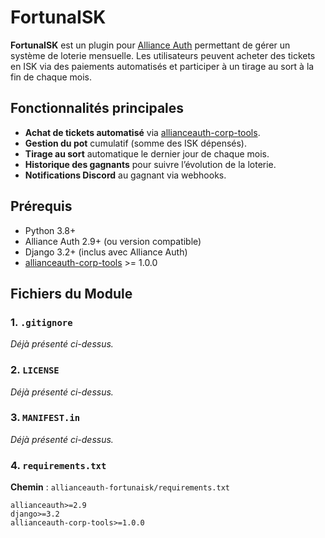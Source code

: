 # FortunaISK

**FortunaISK** est un plugin pour [Alliance Auth](https://gitlab.com/allianceauth/allianceauth) permettant de gérer un système de loterie mensuelle. Les utilisateurs peuvent acheter des tickets en ISK via des paiements automatisés et participer à un tirage au sort à la fin de chaque mois.

## Fonctionnalités principales

- **Achat de tickets automatisé** via [allianceauth-corp-tools](https://github.com/Solar-Helix-Independent-Transport/allianceauth-corp-tools).
- **Gestion du pot** cumulatif (somme des ISK dépensés).
- **Tirage au sort** automatique le dernier jour de chaque mois.
- **Historique des gagnants** pour suivre l’évolution de la loterie.
- **Notifications Discord** au gagnant via webhooks.

## Prérequis

- Python 3.8+
- Alliance Auth 2.9+ (ou version compatible)
- Django 3.2+ (inclus avec Alliance Auth)
- [allianceauth-corp-tools](https://github.com/Solar-Helix-Independent-Transport/allianceauth-corp-tools) >= 1.0.0

## Fichiers du Module

### 1. `.gitignore`

*Déjà présenté ci-dessus.*

### 2. `LICENSE`

*Déjà présenté ci-dessus.*

### 3. `MANIFEST.in`

*Déjà présenté ci-dessus.*

### 4. `requirements.txt`

**Chemin** : `allianceauth-fortunaisk/requirements.txt`

```text
allianceauth>=2.9
django>=3.2
allianceauth-corp-tools>=1.0.0
